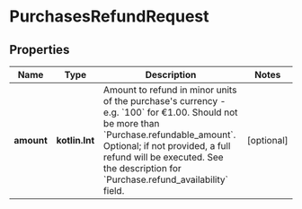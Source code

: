 
# PurchasesRefundRequest

## Properties
Name | Type | Description | Notes
------------ | ------------- | ------------- | -------------
**amount** | **kotlin.Int** | Amount to refund in minor units of the purchase&#39;s currency - e.g. &#x60;100&#x60; for €1.00. Should not be more than &#x60;Purchase.refundable_amount&#x60;.   Optional; if not provided, a full refund will be executed. See the description for &#x60;Purchase.refund_availability&#x60; field. |  [optional]



